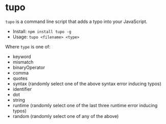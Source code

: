 # tupo

`tupo` is a command line script that adds a typo into your JavaScript.

* Install: `npm install tupo -g`
* Usage: `tupo <filename> <type>`

Where `type` is one of:

* keyword
* mismatch
* binaryOperator
* comma
* quotes
* syntax (randomly select one of the above syntax error inducing typos)
* identifier
* dot
* string
* runtime (randomly select one of the last three runtime error inducing typos)
* random (randomly select one of any of the above)




